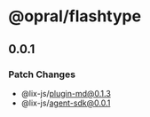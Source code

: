 # @opral/flashtype

## 0.0.1

### Patch Changes

- @lix-js/plugin-md@0.1.3
- @lix-js/agent-sdk@0.0.1
